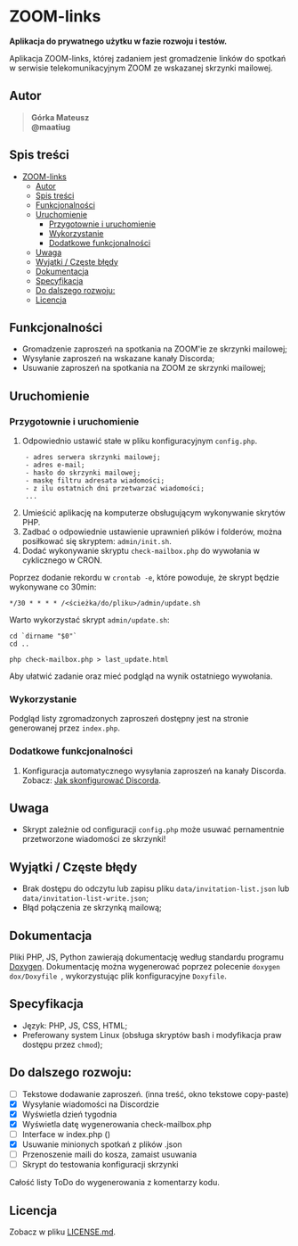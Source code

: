 # ZOOM-links
**Aplikacja do prywatnego użytku w fazie rozwoju i testów.**

Aplikacja ZOOM-links, której zadaniem jest gromadzenie linków do spotkań w serwisie telekomunikacyjnym ZOOM ze wskazanej skrzynki mailowej.

## Autor
>   **Górka Mateusz**\
>   **@maatiug**

## Spis treści
- [ZOOM-links](#zoom-links)
	- [Autor](#autor)
	- [Spis treści](#spis-treści)
	- [Funkcjonalności](#funkcjonalności)
	- [Uruchomienie](#uruchomienie)
		- [Przygotownie i uruchomienie](#przygotownie-i-uruchomienie)
		- [Wykorzystanie](#wykorzystanie)
		- [Dodatkowe funkcjonalności](#dodatkowe-funkcjonalności)
	- [Uwaga](#uwaga)
	- [Wyjątki / Częste błędy](#wyjątki--częste-błędy)
	- [Dokumentacja](#dokumentacja)
	- [Specyfikacja](#specyfikacja)
	- [Do dalszego rozwoju:](#do-dalszego-rozwoju)
	- [Licencja](#licencja)


## Funkcjonalności
- Gromadzenie zaproszeń na spotkania na ZOOM'ie ze skrzynki mailowej;
- Wysyłanie zaproszeń na wskazane kanały Discorda;
- Usuwanie zaproszeń na spotkania na ZOOM ze skrzynki mailowej;


## Uruchomienie
### Przygotownie i uruchomienie
1. Odpowiednio ustawić stałe w pliku konfiguracyjnym `config.php`.
```
	- adres serwera skrzynki mailowej;
	- adres e-mail;
	- hasło do skrzynki mailowej;
	- maskę filtru adresata wiadomości;
	- z ilu ostatnich dni przetwarzać wiadomości;
	...
```
2. Umieścić aplikację na komputerze obsługującym wykonywanie skrytów PHP.
3. Zadbać o odpowiednie ustawienie uprawnień plików i folderów, można posiłkować się skryptem: `admin/init.sh`.
4. Dodać wykonywanie skryptu `check-mailbox.php` do wywołania w cyklicznego w CRON.

Poprzez dodanie rekordu w `crontab -e`, które powoduje, że skrypt będzie wykonywane co 30min:
```
*/30 * * * * /<ścieżka/do/pliku>/admin/update.sh
```

Warto wykorzystać skrypt `admin/update.sh`:
```
cd `dirname "$0"`
cd ..

php check-mailbox.php > last_update.html
```
Aby ułatwić zadanie oraz mieć podgląd na wynik ostatniego wywołania.


### Wykorzystanie
Podgląd listy zgromadzonych zaproszeń dostępny jest na stronie generowanej przez `index.php`.


### Dodatkowe funkcjonalności
1. Konfiguracja automatycznego wysyłania zaproszeń na kanały Discorda. Zobacz: [Jak skonfigurować Discorda](doc/HOWTO_Discord_Config.md).


## Uwaga
- Skrypt zależnie od configuracji `config.php` może usuwać pernamentnie przetworzone wiadomości ze skrzynki!


## Wyjątki / Częste błędy
- Brak dostępu do odczytu lub zapisu pliku `data/invitation-list.json` lub `data/invitation-list-write.json`;
- Błąd połączenia ze skrzynką mailową;


## Dokumentacja
Pliki PHP, JS, Python zawierają dokumentację według standardu programu [Doxygen](http://doxygen.nl/).
Dokumentację można wygenerować poprzez polecenie `doxygen dox/Doxyfile `, wykorzystując plik konfiguracyjne `Doxyfile`.


## Specyfikacja
- Język: PHP, JS, CSS, HTML;
- Preferowany system Linux (obsługa skryptów bash i modyfikacja praw dostępu przez `chmod`);


## Do dalszego rozwoju:
- [ ] Tekstowe dodawanie zaproszeń. (inna treść, okno tekstowe copy-paste)
- [x] Wysyłanie wiadomości na Discordzie
- [x] Wyświetla dzień tygodnia
- [x] Wyświetla datę wygenerowania check-mailbox.php
- [ ] Interface w index.php ()
- [x] Usuwanie minionych spotkań z plików .json
- [ ] Przenoszenie maili do kosza, zamaist usuwania
- [ ] Skrypt do testowania konfiguracji skrzynki

Całość listy ToDo do wygenerowania z komentarzy kodu.


## Licencja
Zobacz w pliku [LICENSE.md](LICENSE.md).
